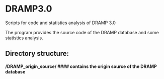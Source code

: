 # DRAMP3.0
Scripts for code and statistics analysis of DRAMP 3.0

The program provides the source code of the DRAMP database and some statistics analysis. 
## Directory structure:

#### /DRAMP_origin_source/ #### contains the origin source of the DRAMP database

